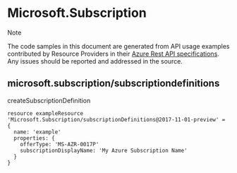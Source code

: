 # Microsoft.Subscription
  
> [!NOTE]
> The code samples in this document are generated from API usage examples contributed by Resource Providers in their [Azure Rest API specifications](https://github.com/Azure/azure-rest-api-specs). Any issues should be reported and addressed in the source.


## microsoft.subscription/subscriptiondefinitions

createSubscriptionDefinition
```bicep
resource exampleResource 'Microsoft.Subscription/subscriptionDefinitions@2017-11-01-preview' = {
  name: 'example'
  properties: {
    offerType: 'MS-AZR-0017P'
    subscriptionDisplayName: 'My Azure Subscription Name'
  }
}
```
